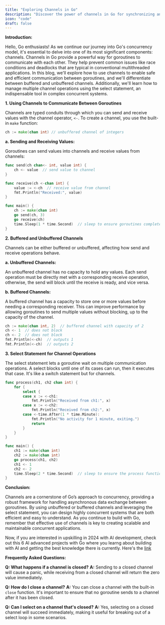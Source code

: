 ```yaml
---
title: "Exploring Channels in Go"
description: "Discover the power of channels in Go for synchronizing and communicating between goroutines. Learn the difference between buffered and unbuffered channels and how to use the select statement for efficient channel operations."
icon: "code"
draft: false
---
```


**Introduction:**

Hello, Go enthusiasts! As we continue our journey into Go's concurrency model, it's essential to delve into one of its most significant components: channels. Channels in Go provide a powerful way for goroutines to communicate with each other. They help prevent common issues like race conditions and deadlocks that are typical in conventional multithreaded applications. In this blog, we'll explore how to use channels to enable safe and efficient communication between goroutines, and we'll differentiate between buffered and unbuffered channels. Additionally, we'll learn how to manage multiple channel operations using the select statement, an indispensable tool in complex concurrent systems.

**1. Using Channels to Communicate Between Goroutines**

Channels are typed conduits through which you can send and receive values with the channel operator, `<-`. To create a channel, you use the built-in `make` function:

```go
ch := make(chan int) // unbuffered channel of integers
```

**a. Sending and Receiving Values:**

Goroutines can send values into channels and receive values from channels:

```go
func send(ch chan<- int, value int) {
    ch <- value  // send value to channel
}

func receive(ch <-chan int) {
    value := <-ch  // receive value from channel
    fmt.Println("Received:", value)
}

func main() {
    ch := make(chan int)
    go send(ch, 3)
    go receive(ch)
    time.Sleep(1 * time.Second)  // sleep to ensure goroutines complete
}
```

**2. Buffered and Unbuffered Channels**

Channels can be either buffered or unbuffered, affecting how send and receive operations behave.

**a. Unbuffered Channels:**

An unbuffered channel has no capacity to hold any values. Each send operation must be directly met with a corresponding receive operation, otherwise, the send will block until the receive is ready, and vice versa.

**b. Buffered Channels:**

A buffered channel has a capacity to store one or more values before needing a corresponding receiver. This can improve performance by allowing goroutines to send multiple values without blocking, up to the capacity of the channel.

```go
ch := make(chan int, 2)  // buffered channel with capacity of 2
ch <- 1  // does not block
ch <- 2  // does not block
fmt.Println(<-ch)  // outputs 1
fmt.Println(<-ch)  // outputs 2
```

**3. Select Statement for Channel Operations**

The select statement lets a goroutine wait on multiple communication operations. A select blocks until one of its cases can run, then it executes that case. It's like a switch statement but for channels.

```go
func process(ch1, ch2 chan int) {
    for {
        select {
        case x := <-ch1:
            fmt.Println("Received from ch1:", x)
        case x := <-ch2:
            fmt.Println("Received from ch2:", x)
        case <-time.After(1 * time.Minute):
            fmt.Println("No activity for 1 minute, exiting.")
            return
        }
    }
}

func main() {
    ch1 := make(chan int)
    ch2 := make(chan int)
    go process(ch1, ch2)
    ch1 <- 1
    ch2 <- 2
    time.Sleep(2 * time.Second)  // sleep to ensure the process function prints outputs
}
```

**Conclusion:**

Channels are a cornerstone of Go’s approach to concurrency, providing a robust framework for handling asynchronous data exchange between goroutines. By using unbuffered or buffered channels and leveraging the select statement, you can design highly concurrent systems that are both efficient and easy to understand. As you continue to build with Go, remember that effective use of channels is key to creating scalable and maintainable concurrent applications.


Now, if you are interested in upskilling in 2024 with AI development, check out this 6 AI advanced projects with Go where you learng about building with AI and getting the best knowledge there is currently. Here's the [link](https://akhilsharmatech.gumroad.com/l/zgxqq)

**Frequently Asked Questions:**

**Q: What happens if a channel is closed?**
**A:** Sending to a closed channel will cause a panic, while receiving from a closed channel will return the zero value immediately.

**Q: How do I close a channel?**
**A:** You can close a channel with the built-in `close` function. It's important to ensure that no goroutine sends to a channel after it has been closed.

**Q: Can I select on a channel that's closed?**
**A:** Yes, selecting on a closed channel will succeed immediately, making it useful for breaking out of a select loop in some scenarios.
